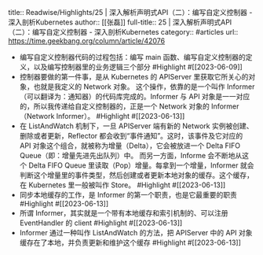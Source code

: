 title:: Readwise/Highlights/25 | 深入解析声明式API（二）：编写自定义控制器 - 深入剖析Kubernetes
author:: [[张磊]]
full-title:: 25 | 深入解析声明式API（二）：编写自定义控制器 - 深入剖析Kubernetes
category:: #articles
url:: https://time.geekbang.org/column/article/42076

- 编写自定义控制器代码的过程包括：编写 main 函数、编写自定义控制器的定义，以及编写控制器里的业务逻辑三个部分 #Highlight #[[2023-06-09]]
- 控制器要做的第一件事，是从 Kubernetes 的 APIServer 里获取它所关心的对象，也就是我定义的 Network 对象。
  这个操作，依靠的是一个叫作 Informer（可以翻译为：通知器）的代码库完成的。Informer 与 API 对象是一一对应的，所以我传递给自定义控制器的，正是一个 Network 对象的 Informer（Network Informer）。 #Highlight #[[2023-06-13]]
- 在 ListAndWatch 机制下，一旦 APIServer 端有新的 Network 实例被创建、删除或者更新，Reflector 都会收到“事件通知”。这时，该事件及它对应的 API 对象这个组合，就被称为增量（Delta），它会被放进一个 Delta FIFO Queue（即：增量先进先出队列）中。
  而另一方面，Informe 会不断地从这个 Delta FIFO Queue 里读取（Pop）增量。每拿到一个增量，Informer 就会判断这个增量里的事件类型，然后创建或者更新本地对象的缓存。这个缓存，在 Kubernetes 里一般被叫作 Store。 #Highlight #[[2023-06-13]]
- 同步本地缓存的工作，是 Informer 的第一个职责，也是它最重要的职责 #Highlight #[[2023-06-13]]
- 所谓 Informer，其实就是一个带有本地缓存和索引机制的、可以注册 EventHandler 的 client #Highlight #[[2023-06-13]]
- Informer 通过一种叫作 ListAndWatch 的方法，把 APIServer 中的 API 对象缓存在了本地，并负责更新和维护这个缓存 #Highlight #[[2023-06-13]]